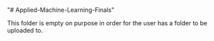 "# Applied-Machine-Learning-Finals" 

This folder is empty on purpose in order for the user has a folder to be uploaded to.